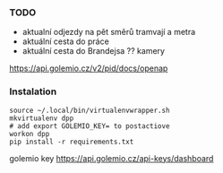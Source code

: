 ### TODO 
- aktualní odjezdy na pět směrů tramvají a metra
- aktuální cesta do práce
- aktuální cesta do Brandejsa
?? kamery

https://api.golemio.cz/v2/pid/docs/openap

### Instalation
```
source ~/.local/bin/virtualenvwrapper.sh
mkvirtualenv dpp
# add export GOLEMIO_KEY= to postactiove
workon dpp
pip install -r requirements.txt
```
golemio key https://api.golemio.cz/api-keys/dashboard



